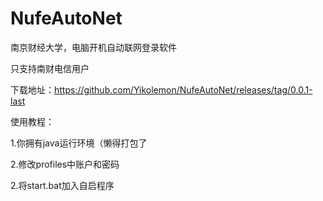# NufeAutoNet
南京财经大学，电脑开机自动联网登录软件

只支持南财电信用户

下载地址：https://github.com/Yikolemon/NufeAutoNet/releases/tag/0.0.1-last

使用教程：

1.你拥有java运行环境（懒得打包了

2.修改profiles中账户和密码

2.将start.bat加入自启程序
